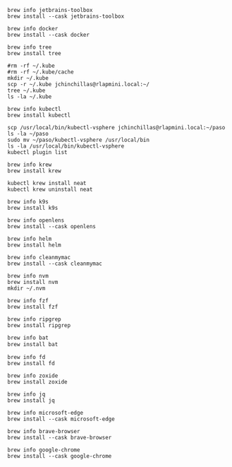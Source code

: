 
``` jetbrains-toolbox
brew info jetbrains-toolbox
brew install --cask jetbrains-toolbox
```

``` docker
brew info docker
brew install --cask docker
```

``` tree
brew info tree
brew install tree
```

``` tanzu config
#rm -rf ~/.kube
#rm -rf ~/.kube/cache
mkdir ~/.kube
scp -r ~/.kube jchinchillas@rlapmini.local:~/
tree ~/.kube
ls -la ~/.kube
```

``` kubectl
brew info kubectl
brew install kubectl

scp /usr/local/bin/kubectl-vsphere jchinchillas@rlapmini.local:~/paso
ls -la ~/paso
sudo mv ~/paso/kubectl-vsphere /usr/local/bin
ls -la /usr/local/bin/kubectl-vsphere
kubectl plugin list
```

``` krew
brew info krew
brew install krew
```

``` krew plugins kubectl-neat 
kubectl krew install neat
kubectl krew uninstall neat
```

``` k9s
brew info k9s
brew install k9s
```

``` openlens
brew info openlens
brew install --cask openlens
```

``` helm
brew info helm
brew install helm
```

``` cleanmymac
brew info cleanmymac
brew install --cask cleanmymac
```

``` nvm
brew info nvm
brew install nvm
mkdir ~/.nvm
```

``` fzf
brew info fzf
brew install fzf
```

``` ripgrep
brew info ripgrep
brew install ripgrep
```

``` bat
brew info bat
brew install bat
```

``` fd
brew info fd
brew install fd
```

``` zoxide
brew info zoxide
brew install zoxide
```

``` jq
brew info jq
brew install jq
```

``` edge
brew info microsoft-edge
brew install --cask microsoft-edge
```

``` brave
brew info brave-browser
brew install --cask brave-browser
```

``` chrome
brew info google-chrome
brew install --cask google-chrome
```
